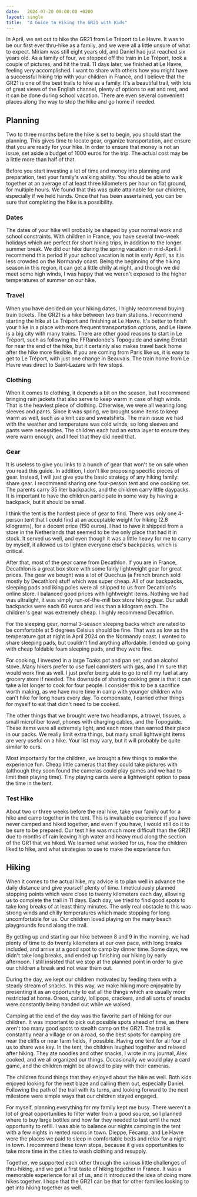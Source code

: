 ```yaml
---
date:   2024-07-20 09:00:00 +0200
layout: single
title:  "A Guide to Hiking the GR21 with Kids"
---
```

In April, we set out to hike the GR21 from Le Tréport to Le Havre. It was to be our first ever thru-hike as a family, and we were all a little unsure of what to expect. Miriam was still eight years old, and Daniel had just reached six years old. As a family of four, we stepped off the train in Le Tréport, took a couple of pictures, and hit the trail. 11 days later, we finished at Le Havre, feeling very accomplished. I want to share with others how you might have a successful hiking trip with your children in France, and I believe that the GR21 is one of the best trails to hike as a family. It's a beautiful trail, with lots of great views of the English channel, plenty of options to eat and rest, and it can be done during school vacation. There are even several convenient places along the way to stop the hike and go home if needed.

## Planning

Two to three months before the hike is set to begin, you should start the planning. This gives time to locate gear, organize transportation, and ensure that you are ready for your hike. In order to ensure that money is not an issue, set aside a budget of 1000 euros for the trip. The actual cost may be a little more than half of that.

Before you start investing a lot of time and money into planning and preparation, test your family's walking ability. You should be able to walk together at an average of at least three kilometers per hour on flat ground, for multiple hours. We found that this was quite attainable for our children, especially if we held hands.  Once that has been assertained, you can be sure that completing the hike is a possibility.

### Dates

The dates of your hike will probably be shaped by your normal work and school constraints. With children in France, you have several two-week holidays which are perfect for short hiking trips, in addition to the longer summer break. We did our hike during the spring vacation in mid-April. I recommend this period if your school vacation is not in early April, as it is less crowded on the Normandy coast. Being the beginning of the hiking season in this region, it can get a little chilly at night, and though we did meet some high winds, I was happy that we weren't exposed to the higher temperatures of summer on our hike.

### Travel

When you have decided on your hiking dates, I highly recommend buying train tickets. The GR21 is a hike between two train stations. I recommend starting the hike at Le Tréport and finishing at Le Havre. It's better to finish your hike in a place with more frequent transportation options, and Le Havre is a big city with many trains. There are other good reasons to start in Le Tréport, such as following the FFRandonée's Topoguide and saving Étretat for near the end of the hike, but it certainly also makes travel back home after the hike more flexible. If you are coming from Paris like us, it is easy to get to Le Tréport, with just one change in Beauvais. The train home from Le Havre was direct to Saint-Lazare with few stops.

### Clothing

When it comes to clothing, it depends a bit on the season, but I recommend bringing rain jackets that also serve to keep warm in case of high winds. That is the heaviest piece of clothing. Otherwise, we were all wearing long sleeves and pants. Since it was spring, we brought some items to keep warm as well, such as a knit cap and sweatshirts. The main issue we had with the weather and temperature was cold winds, so long sleeves and pants were necessities. The children each had an extra layer to ensure they were warm enough, and I feel that they did need that.

### Gear

It is useless to give you links to a bunch of gear that won't be on sale when you read this guide. In addition, I don't like proposing specific pieces of gear. Instead, I will just give you the basic strategy of any hiking family: share gear. I recommend sharing one four-person tent and one cooking set. The parents carry 35 liter backpacks, and the children carry little daypacks. It is important to have the children participate in some way by having a backpack, but it should be small.

I think the tent is the hardest piece of gear to find. There was only one 4-person tent that I could find at an acceptable weight for hiking (2.8 kilograms), for a decent price (150 euros). I had to have it shipped from a store in the Netherlands that seemed to be the only place that had it in stock. It served us well, and even though it was a little heavy for me to carry by myself, it allowed us to lighten everyone else's backpacks, which is critical.

After that, most of the gear came from Decathlon. If you are in France, Decathlon is a great box store with some fairly lightweight gear for great prices. The gear we bought was a lot of Quechua (a French branch sold mostly by Decathlon) stuff which was super cheap. All of our backpacks, sleeping pads and iking poles were all shipped to us from Decathlon's online store. I balanced good prices with lightweight items. Nothing we had was ultralight, it was simply run-of-the-mill box store hiking gear. Our adult backpacks were each 60 euros and less than a kilogram each. The children's gear was extremely cheap. I highly recommend Decathlon.

For the sleeping gear, normal 3-season sleeping backs which are rated to be comfortable at 5 degrees Celsius should be fine. That was as low as the temperature got at night in April 2024 on the Normandy coast. I wanted to share sleeping pads, but couldn't find anything affordable. I ended up going with cheap foldable foam sleeping pads, and they were fine.

For cooking, I invested in a large Toaks pot and pan set, and an alcohol stove. Many hikers prefer to use fuel cannisters with gas, and I'm sure that would work fine as well. I just prefer being able to go to refill my fuel at any grocery store if needed. The downside of sharing cooking gear is that it can take a lot longer to cook for four people. I consider this to be a sacrifice worth making, as we have more time in camp with younger children who can't hike for long hours every day. To compensate, I carried other things for myself to eat that didn't need to be cooked.

The other things that we brought were two headlamps, a trowel, tissues, a small microfiber towel, phones with charging cables, and the Topoguide. These items were all extremely light, and each more than earned their place in our packs. We really limit extra things, but many small lightweight items are very useful on a hike. Your list may vary, but it will probably be quite similar to ours.

Most importantly for the children, we brought a few things to make the experience fun. Cheap little cameras that they could take pictures with (although they soon found the cameras could play games and we had to limit their playing time). Tiny playing cards were a lightweight option to pass the time in the tent.

### Test Hike

About two or three weeks before the real hike, take your family out for a hike and camp together in the tent. This is invaluable experience if you have never camped and hiked together, and even if you have, I would still do it to be sure to be prepared. Our test hike was much more difficult than the GR21 due to months of rain leaving high water and heavy mud along the section of the GR1 that we hiked. We learned what worked for us, how the children liked to hike, and what strategies to use to make the experience fun.

## Hiking

When it comes to the actual hike, my advice is to plan well in advance the daily distance and give yourself plenty of time. I meticulously planned stopping points which were close to twenty kilometers each day, allowing us to complete the trail in 11 days. Each day, we tried to find good spots to take long breaks of at least thirty minutes. The only real obstacle to this was strong winds and chilly temperatures which made stopping for long uncomfortable for us. Our children loved playing on the many beach playgrounds found along the trail.

By getting up and starting our hike between 8 and 9 in the morning, we had plenty of time to do twenty kilometers at our own pace, with long breaks included, and arrive at a good spot to camp by dinner time. Some days, we didn't take long breaks, and ended up finishing our hiking by early afternoon. I still insisted that we stop at the planned point in order to give our children a break and not wear them out.

During the day, we kept our children motivated by feeding them with a steady stream of snacks. In this way, we make hiking more enjoyable by presenting it as an opportunity to eat all the things which are usually more restricted at home. Oreos, candy, lollipops, crackers, and all sorts of snacks were constantly being handed out while we walked.

Camping at the end of the day was the favorite part of hiking for our children. It was important to pick out possible spots ahead of time, as there aren't too many good spots to stealth camp on the GR21. The trail is constantly near a village or on a road, so the best spots for camping are near the cliffs or near farm fields, if possible. Having one tent for all four of us to share was key. In the tent, the children laughed together and relaxed after hiking. They ate noodles and other snacks, I wrote in my journal, Alex cooked, and we all organized our things. Occasionally we would play a card game, and the children might be allowed to play with their cameras.

The children found things that they enjoyed about the hike as well. Both kids enjoyed looking for the next blaze and calling them out, especially Daniel. Following the path of the trail with its turns, and looking forward to the next milestone were simple ways that our children stayed engaged.

For myself, planning everything for my family kept me busy. There weren't a lot of great opportunities to filter water from a good source, so I planned where to buy large bottles and how far they needed to last until the next opportunity to refill. I was able to balance our nights camping in the tent with a few nights in rented rooms in town. Dieppe, Fécamp, and Le Havre were the places we paid to sleep in comfortable beds and relax for a night in town. I recommend these town stops, because it gives opportunities to take more time in the cities to wash clothing and resupply.

Together, we supported each other through the various little challenges of thru-hiking, and we got a first taste of hiking together in France. It was a memorable experience for all of us, and it introduced the idea of doing more hikes together. I hope that the GR21 can be that for other families looking to get into hiking together as well.